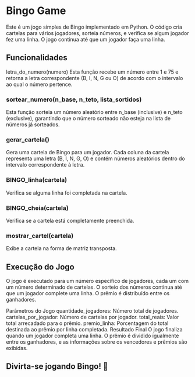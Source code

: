 # Bingo Game
Este é um jogo simples de Bingo implementado em Python. O código cria cartelas para vários jogadores, sorteia números, e verifica se algum jogador fez uma linha. O jogo continua até que um jogador faça uma linha.

## Funcionalidades
letra_do_numero(numero)
Esta função recebe um número entre 1 e 75 e retorna a letra correspondente (B, I, N, G ou O) de acordo com o intervalo ao qual o número pertence.

### sortear_numero(n_base, n_teto, lista_sortidos)
Esta função sorteia um número aleatório entre n_base (inclusive) e n_teto (exclusive), garantindo que o número sorteado não esteja na lista de números já sorteados.

### gerar_cartela()
Gera uma cartela de Bingo para um jogador. Cada coluna da cartela representa uma letra (B, I, N, G, O) e contém números aleatórios dentro do intervalo correspondente à letra.

### BINGO_linha(cartela)
Verifica se alguma linha foi completada na cartela.

### BINGO_cheia(cartela)
Verifica se a cartela está completamente preenchida.

### mostrar_cartel(cartela)
Exibe a cartela na forma de matriz transposta.

## Execução do Jogo
O jogo é executado para um número específico de jogadores, cada um com um número determinado de cartelas. O sorteio dos números continua até que um jogador complete uma linha. O prêmio é distribuído entre os ganhadores.

Parâmetros do Jogo
quantidade_jogadores: Número total de jogadores.
cartelas_por_jogador: Número de cartelas por jogador.
total_reais: Valor total arrecadado para o prêmio.
premio_linha: Porcentagem do total destinada ao prêmio por linha completada.
Resultado Final
O jogo finaliza quando um jogador completa uma linha. O prêmio é dividido igualmente entre os ganhadores, e as informações sobre os vencedores e prêmios são exibidas.

## Divirta-se jogando Bingo! 🎉
